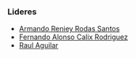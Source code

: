 ### Lideres <!-- ### Leaders -->
* [Armando Reniey Rodas Santos](mailto:armando.rodas@owasp.org)
* [Fernando Alonso Calix Rodriguez](mailto:fernando.calix@owasp.org)
* [Raul Aguilar](mailto:raul.aguilar@owasp.org)

